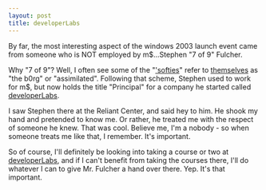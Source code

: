 ```yaml
---
layout: post
title: developerLabs
---
```

By far, the most interesting aspect of the windows 2003 launch event came from someone who is NOT employed by m$...Stephen "7 of 9" Fulcher.

Why "7 of 9"? Well, I often see some of the "['softies](http://objective.mine.nu/)" refer to [themselves](http://www.gotdotnet.com/team/dbox) as "the b0rg" or "assimilated". Following that scheme, Stephen used to work for m$, but now holds the title "Principal" for a company he started called [developerLabs](http://www.developerlabs.net/).

I saw Stephen there at the Reliant Center, and said hey to him. He shook my hand and pretended to know me. Or rather, he treated me with the respect of someone he knew. That was cool. Believe me, I'm a nobody - so when someone treats me like that, I remember. It's important.

So of course, I'll definitely be looking into taking a course or two at [developerLabs](http://www.developerlabs.com/), and if I can't benefit from taking the courses there, I'll do whatever I can to give Mr. Fulcher a hand over there. Yep. It's that important.